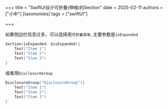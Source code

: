 +++
title = "SwiftUI设计可折叠(伸缩)的Section"
date = 2025-02-11
authors = ["小中"]
[taxonomies]
tags = ["swiftUI"]

+++

如果侧边栏信息过多，可以选择用`可折叠菜单`, 主要参数是`isExpanded`

```swift
Section(isExpanded: $isExpanded){
	Text("Item 1")
	Text("Item 2")
	Text("Item 3")
}
```

或者用`DisclosureGroup`

```swift
DisclosureGroup("DisclosureGroup"){
	Text("Item 1")
	Text("Item 2")
	Text("Item 3")
}
```

